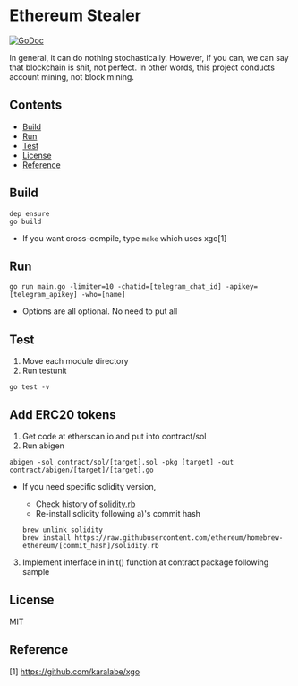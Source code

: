 # Ethereum Stealer
[![GoDoc](https://godoc.org/github.com/hexoul/ether-stealer?status.svg)](https://godoc.org/github.com/hexoul/ether-stealer)

In general, it can do nothing stochastically. However, if you can, we can say that blockchain is shit, not perfect.
In other words, this project conducts account mining, not block mining.

## Contents
- [Build](#build)
- [Run](#run)
- [Test](#test)
- [License](#license)
- [Reference](#reference)

## Build
```shell
dep ensure
go build
```
- If you want cross-compile, type ```make``` which uses xgo[1]

## Run
```shell
go run main.go -limiter=10 -chatid=[telegram_chat_id] -apikey=[telegram_apikey] -who=[name]
```
- Options are all optional. No need to put all

## Test
1. Move each module directory
1. Run testunit
```shell
go test -v
```

## Add ERC20 tokens
1. Get code at etherscan.io and put into contract/sol
2. Run abigen
 
  ```shell
  abigen -sol contract/sol/[target].sol -pkg [target] -out contract/abigen/[target]/[target].go
  ```
 
  - If you need specific solidity version,
    - Check history of [solidity.rb](https://github.com/ethereum/homebrew-ethereum/commits/master/solidity.rb)
    - Re-install solidity following a)'s commit hash
 
    ```shell
    brew unlink solidity
    brew install https://raw.githubusercontent.com/ethereum/homebrew-ethereum/[commit_hash]/solidity.rb
    ```
 
3. Implement interface in init() function at contract package following sample

## License
MIT

## Reference
[1] https://github.com/karalabe/xgo
